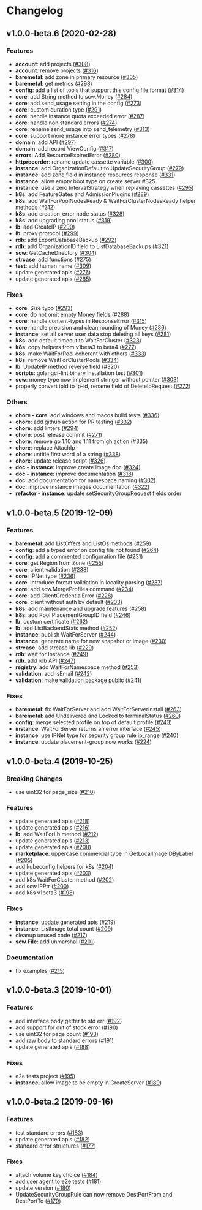 # Changelog

## v1.0.0-beta.6 (2020-02-28)

### Features

* **account**: add projects ([#308](https://github.com/scaleway/scaleway-sdk-go/pull/308))
* **account**: remove projects ([#316](https://github.com/scaleway/scaleway-sdk-go/pull/316))
* **baremetal**: add zone in primary resource ([#305](https://github.com/scaleway/scaleway-sdk-go/pull/305))
* **baremetal**: get metrics ([#298](https://github.com/scaleway/scaleway-sdk-go/pull/298))
* **config**: add a list of tools that support this config file format ([#314](https://github.com/scaleway/scaleway-sdk-go/pull/314))
* **core**: add String method to scw.Money ([#284](https://github.com/scaleway/scaleway-sdk-go/pull/284))
* **core**: add send_usage setting in the config ([#273](https://github.com/scaleway/scaleway-sdk-go/pull/273))
* **core**: custom duration type ([#291](https://github.com/scaleway/scaleway-sdk-go/pull/291))
* **core**: handle instance quota exceeded error ([#287](https://github.com/scaleway/scaleway-sdk-go/pull/287))
* **core**: handle non standard errors ([#274](https://github.com/scaleway/scaleway-sdk-go/pull/274))
* **core**: rename send_usage into send_telemetry ([#313](https://github.com/scaleway/scaleway-sdk-go/pull/313))
* **core**: support more instance error types ([#278](https://github.com/scaleway/scaleway-sdk-go/pull/278))
* **domain**: add API ([#297](https://github.com/scaleway/scaleway-sdk-go/pull/297))
* **domain**: add record ViewConfig ([#317](https://github.com/scaleway/scaleway-sdk-go/pull/317))
* **errors**: Add ResourceExpiredError ([#280](https://github.com/scaleway/scaleway-sdk-go/pull/280))
* **httprecorder**: rename update cassette variable ([#300](https://github.com/scaleway/scaleway-sdk-go/pull/300))
* **instance**: add OrganizationDefault to UpdateSecurityGroup ([#279](https://github.com/scaleway/scaleway-sdk-go/pull/279))
* **instance**: add zone field in instance resources response ([#331](https://github.com/scaleway/scaleway-sdk-go/pull/331))
* **instance**: allow empty boot type on create server #325
* **instance**: use a zero IntervalStrategy when replaying cassettes ([#295](https://github.com/scaleway/scaleway-sdk-go/pull/295))
* **k8s**: add FeatureGates and AdmissionPlugins ([#289](https://github.com/scaleway/scaleway-sdk-go/pull/289))
* **k8s**: add WaitForPoolNodesReady & WaitForClusterNodesReady helper methods ([#312](https://github.com/scaleway/scaleway-sdk-go/pull/312))
* **k8s**: add creation_error node status ([#328](https://github.com/scaleway/scaleway-sdk-go/pull/328))
* **k8s**: add upgrading pool status ([#319](https://github.com/scaleway/scaleway-sdk-go/pull/319))
* **lb**: add CreateIP ([#290](https://github.com/scaleway/scaleway-sdk-go/pull/290))
* **lb**: proxy protocol ([#299](https://github.com/scaleway/scaleway-sdk-go/pull/299))
* **rdb**: add ExportDatabaseBackup ([#292](https://github.com/scaleway/scaleway-sdk-go/pull/292))
* **rdb**: add OrganizationID field to ListDatabaseBackups ([#321](https://github.com/scaleway/scaleway-sdk-go/pull/321))
* **scw**: GetCacheDirectory ([#304](https://github.com/scaleway/scaleway-sdk-go/pull/304))
* **strcase**: add functions ([#275](https://github.com/scaleway/scaleway-sdk-go/pull/275))
* **test**: add human name ([#309](https://github.com/scaleway/scaleway-sdk-go/pull/309))
* update generated apis ([#276](https://github.com/scaleway/scaleway-sdk-go/pull/276))
* update generated apis ([#285](https://github.com/scaleway/scaleway-sdk-go/pull/285))

### Fixes

* **core**: Size typo ([#293](https://github.com/scaleway/scaleway-sdk-go/pull/293))
* **core**: do not omit empty Money fields ([#288](https://github.com/scaleway/scaleway-sdk-go/pull/288))
* **core**: handle content-types in ResponseError ([#315](https://github.com/scaleway/scaleway-sdk-go/pull/315))
* **core**: handle precision and clean rounding of Money ([#286](https://github.com/scaleway/scaleway-sdk-go/pull/286))
* **instance**: set all server user data stop deleting all keys ([#281](https://github.com/scaleway/scaleway-sdk-go/pull/281))
* **k8s**: add default timeout to WaitForCluster ([#323](https://github.com/scaleway/scaleway-sdk-go/pull/323))
* **k8s**: copy helpers from v1beta3 to beta4 ([#277](https://github.com/scaleway/scaleway-sdk-go/pull/277))
* **k8s**: make WaitForPool coherent with others ([#333](https://github.com/scaleway/scaleway-sdk-go/pull/333))
* **k8s**: remove WaitForClusterPools ([#334](https://github.com/scaleway/scaleway-sdk-go/pull/334))
* **lb**: UpdateIP method reverse field ([#320](https://github.com/scaleway/scaleway-sdk-go/pull/320))
* **scripts**: golangci-lint binary installation test ([#301](https://github.com/scaleway/scaleway-sdk-go/pull/301))
* **scw**: money type now implement stringer without pointer ([#303](https://github.com/scaleway/scaleway-sdk-go/pull/303))
* properly convert ipId to ip-id, rename field of DeleteIpRequest ([#272](https://github.com/scaleway/scaleway-sdk-go/pull/272))

### Others

* **chore - core**: add windows and macos build tests ([#336](https://github.com/scaleway/scaleway-sdk-go/pull/336))
* **chore**: add github action for PR testing ([#332](https://github.com/scaleway/scaleway-sdk-go/pull/332))
* **chore**: add linters ([#294](https://github.com/scaleway/scaleway-sdk-go/pull/294))
* **chore**: post release commit ([#271](https://github.com/scaleway/scaleway-sdk-go/pull/271))
* **chore**: remove go 1.10 and 1.11 from gh action ([#335](https://github.com/scaleway/scaleway-sdk-go/pull/335))
* **chore**: replace AttachIp
* **chore**: untitle first word of a string ([#338](https://github.com/scaleway/scaleway-sdk-go/pull/338))
* **chore**: update release script ([#326](https://github.com/scaleway/scaleway-sdk-go/pull/326))
* **doc - instance**: improve create image doc ([#324](https://github.com/scaleway/scaleway-sdk-go/pull/324))
* **doc - instance**: improve documentation ([#318](https://github.com/scaleway/scaleway-sdk-go/pull/318))
* **doc**: add documentation for namespace naming ([#302](https://github.com/scaleway/scaleway-sdk-go/pull/302))
* **doc**: improve instance images documentation ([#322](https://github.com/scaleway/scaleway-sdk-go/pull/322))
* **refactor - instance**: update setSecurityGroupRequest fields order



## v1.0.0-beta.5 (2019-12-09)

### Features

* **baremetal**: add ListOffers and ListOs methods ([#259](https://github.com/scaleway/scaleway-sdk-go/pull/259))
* **config**: add a typed error on config file not found ([#264](https://github.com/scaleway/scaleway-sdk-go/pull/264))
* **config**: add a commented configuration file ([#231](https://github.com/scaleway/scaleway-sdk-go/pull/231))
* **core**: get Region from Zone ([#255](https://github.com/scaleway/scaleway-sdk-go/pull/255))
* **core**: client validation ([#238](https://github.com/scaleway/scaleway-sdk-go/pull/238))
* **core**: IPNet type ([#236](https://github.com/scaleway/scaleway-sdk-go/pull/236))
* **core**: introduce format validation in locality parsing ([#237](https://github.com/scaleway/scaleway-sdk-go/pull/237))
* **core**: add scw.MergeProfiles command ([#234](https://github.com/scaleway/scaleway-sdk-go/pull/234))
* **core**: add ClientCredentialError ([#228](https://github.com/scaleway/scaleway-sdk-go/pull/228))
* **core**: client without auth by default ([#233](https://github.com/scaleway/scaleway-sdk-go/pull/233))
* **k8s**: add maintenance and upgrade features ([#258](https://github.com/scaleway/scaleway-sdk-go/pull/258))
* **k8s**: add Pool.PlacementGroupID field ([#246](https://github.com/scaleway/scaleway-sdk-go/pull/246))
* **lb**: custom certificate ([#262](https://github.com/scaleway/scaleway-sdk-go/pull/262))
* **lb**: add ListBackendStats method ([#252](https://github.com/scaleway/scaleway-sdk-go/pull/252))
* **instance**: publish WaitForServer ([#244](https://github.com/scaleway/scaleway-sdk-go/pull/244))
* **instance**: generate name for new snapshot or image ([#230](https://github.com/scaleway/scaleway-sdk-go/pull/230))
* **strcase**: add strcase lib ([#229](https://github.com/scaleway/scaleway-sdk-go/pull/229))
* **rdb**: wait for Instance ([#249](https://github.com/scaleway/scaleway-sdk-go/pull/249))
* **rdb**: add rdb API ([#247](https://github.com/scaleway/scaleway-sdk-go/pull/247))
* **registry**: add WaitForNamespace method ([#253](https://github.com/scaleway/scaleway-sdk-go/pull/253))
* **validation**: add IsEmail ([#242](https://github.com/scaleway/scaleway-sdk-go/pull/242))
* **validation**: make validation package public ([#241](https://github.com/scaleway/scaleway-sdk-go/pull/241))

### Fixes

* **baremetal**: fix WaitForServer and add WaitForServerInstall ([#263](https://github.com/scaleway/scaleway-sdk-go/pull/263))
* **baremetal**: add Undelivered and Locked to terminalStatus ([#260](https://github.com/scaleway/scaleway-sdk-go/pull/260))
* **config**: merge selected profile on top of default profile ([#243](https://github.com/scaleway/scaleway-sdk-go/pull/243))
* **instance**: WaitForServer returns an error interface ([#245](https://github.com/scaleway/scaleway-sdk-go/pull/245))
* **instance**: use IPNet type for security group rule ip_range ([#240](https://github.com/scaleway/scaleway-sdk-go/pull/240))
* **instance**: update placement-group now works ([#224](https://github.com/scaleway/scaleway-sdk-go/pull/224))


## v1.0.0-beta.4 (2019-10-25)

### Breaking Changes

* use uint32 for page_size ([#210](https://github.com/scaleway/scaleway-sdk-go/pull/210))

### Features

* update generated apis ([#218](https://github.com/scaleway/scaleway-sdk-go/pull/218))
* update generated apis ([#216](https://github.com/scaleway/scaleway-sdk-go/pull/216))
* **lb**: add WaitForLb method ([#212](https://github.com/scaleway/scaleway-sdk-go/pull/212))
* update generated apis ([#213](https://github.com/scaleway/scaleway-sdk-go/pull/213))
* update generated apis ([#208](https://github.com/scaleway/scaleway-sdk-go/pull/208))
* **marketplace**: uppercase commercial type in GetLocalImageIDByLabel ([#205](https://github.com/scaleway/scaleway-sdk-go/pull/205))
* add kubeconfig helpers for k8s ([#204](https://github.com/scaleway/scaleway-sdk-go/pull/204))
* update generated apis ([#203](https://github.com/scaleway/scaleway-sdk-go/pull/203))
* add k8s WaitForCluster method ([#202](https://github.com/scaleway/scaleway-sdk-go/pull/202))
* add scw.IPPtr ([#200](https://github.com/scaleway/scaleway-sdk-go/pull/200))
* add k8s v1beta3 ([#198](https://github.com/scaleway/scaleway-sdk-go/pull/198))

### Fixes

* **instance**: update generated apis ([#219](https://github.com/scaleway/scaleway-sdk-go/pull/219))
* **instance**: ListImage total count ([#209](https://github.com/scaleway/scaleway-sdk-go/pull/209))
* cleanup unused code ([#217](https://github.com/scaleway/scaleway-sdk-go/pull/217))
* **scw.File**: add unmarshal ([#201](https://github.com/scaleway/scaleway-sdk-go/pull/201))

### Documentation

* fix examples ([#215](https://github.com/scaleway/scaleway-sdk-go/pull/215))

## v1.0.0-beta.3 (2019-10-01)

### Features

* add interface body getter to std err ([#192](https://github.com/scaleway/scaleway-sdk-go/pull/192))
* add support for out of stock error ([#190](https://github.com/scaleway/scaleway-sdk-go/pull/190))
* use uint32 for page count ([#193](https://github.com/scaleway/scaleway-sdk-go/pull/193))
* add raw body to standard errors ([#191](https://github.com/scaleway/scaleway-sdk-go/pull/191))
* update generated apis ([#188](https://github.com/scaleway/scaleway-sdk-go/pull/188))

### Fixes

* e2e tests project ([#195](https://github.com/scaleway/scaleway-sdk-go/pull/195))
* **instance**: allow image to be empty in CreateServer ([#189](https://github.com/scaleway/scaleway-sdk-go/pull/189))


## v1.0.0-beta.2 (2019-09-16)

### Features

* test standard errors ([#183](https://github.com/scaleway/scaleway-sdk-go/pull/183))
* update generated apis ([#182](https://github.com/scaleway/scaleway-sdk-go/pull/182))
* standard error structures ([#177](https://github.com/scaleway/scaleway-sdk-go/pull/177))

### Fixes

* attach volume key choice ([#184](https://github.com/scaleway/scaleway-sdk-go/pull/184))
* add user agent to e2e tests ([#181](https://github.com/scaleway/scaleway-sdk-go/pull/181))
* update version ([#180](https://github.com/scaleway/scaleway-sdk-go/pull/180))
* UpdateSecurityGroupRule can now remove DestPortFrom and DestPortTo ([#179](https://github.com/scaleway/scaleway-sdk-go/pull/179))

